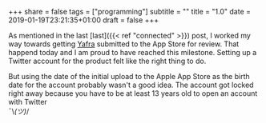 +++
share = false
tags = ["programming"]
subtitle = ""
title = "1.0"
date = 2019-01-19T23:21:35+01:00
draft =  false
+++

As mentioned in the last [last]({{< ref "connected" >}}) post, I worked my way towards getting [Yafra](https://unsignedpixel.com/yafra) submitted to the App Store for review. That happend today and I am proud to have reached this milestone. Setting up a Twitter account for the product felt like the right thing to do.

<!--more-->

 But using the date of the initial upload to the Apple App Store as the birth date for the account probably wasn't a good idea. The account got locked right away because you have to be at least 13 years old to open an account with Twitter <br>¯\\_(ツ)_/ 
